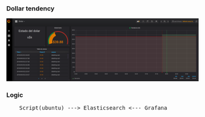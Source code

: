

### Dollar tendency

<p align="center">
  <img src="img.png"/><br>
</p>

### Logic
<pre>
	Script(ubuntu) ---> Elasticsearch <--- Grafana
</pre>

